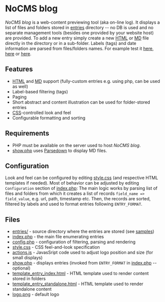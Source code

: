 # NoCMS blog

*NoCMS blog* is a web-content previewing tool (aka on-line log). It displays a list of files and folders stored in [entries](entries) directory -- no DB is used and no separate management tools (besides one provided by your website host) are provided. To add a new entry simply create a new [HTML](https://en.wikipedia.org/wiki/HTML) or [MD](https://en.wikipedia.org/wiki/Markdown) file directly in the directory or in a sub-folder. Labels (tags) and date information are parsed from files/folders names. For example test it [here](https://students.mimuw.edu.pl/~tk290810/blog_template/), [here](https://students.mimuw.edu.pl/~tk290810/memes/) or [here](https://students.mimuw.edu.pl/~tk290810/blog/?alllabels=1&labels=ML).

## Features

 *  [HTML](https://en.wikipedia.org/wiki/HTML) and [MD](https://en.wikipedia.org/wiki/Markdown) support (fully-custom entries e.g. using php, can be used as well)
 * Label-based filtering (tags) 
 * Paging
 * Short abstract and content illustration can be used for folder-stored entries
 * [CSS](https://en.wikipedia.org/wiki/CSS)-controlled look and feel
 * Configurable formatting and sorting
 
## Requirements

 * PHP must be available on the server used to host *NoCMS blog*. 
 * [show.php](show.php) uses [Parsedown](https://github.com/erusev/parsedown) to display MD files.

## Configuration

Look and feel can be configured by editing [style.css](style.css) (and respective HTML templates if needed). Most of behavior can be adjusted by editing `Configuration` section of [index.php](index.php): The main logic works by parsing list of files and folders from which it creates a list of records `field_name => field_value`, e.g. url, path, timestamp etc. Then, the records are sorted, filtered by labels and used to format entries following `ENTRY_FORMAT`.  


## Files

 * [entries/](entries) - source directory where the entries are stored (see [samples](entries))
 * [index.php](index.php) - the main file enumerating entries
 * [config.php](config.php) - configuration of filtering, parsing and rendering
 * [style.css](style.css) - CSS feel-and-look specification
 * [actions.js](actions.js) - JavasSript code used to adjust logo position and size (for small displays)
 * [show.php](show.php) - displays entries (invoked from `ENTRY_FORMAT` in [index.php](index.php) -- optional)
 * [template_entry_index.html](template_entry_index.html) - HTML template used to render content stored in folders
 * [template_entry_standalone.html](template_entry_standalone.html) - HTML template used to render standalone content
 * [logo.png](logo.png) - default logo
